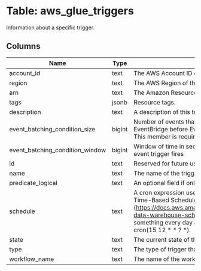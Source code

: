 
# Table: aws_glue_triggers
Information about a specific trigger.
## Columns
| Name        | Type           | Description  |
| ------------- | ------------- | -----  |
|account_id|text|The AWS Account ID of the resource.|
|region|text|The AWS Region of the resource.|
|arn|text|The Amazon Resource Name (ARN) of the trigger.|
|tags|jsonb|Resource tags.|
|description|text|A description of this trigger.|
|event_batching_condition_size|bigint|Number of events that must be received from Amazon EventBridge before EventBridge event trigger fires.  This member is required.|
|event_batching_condition_window|bigint|Window of time in seconds after which EventBridge event trigger fires|
|id|text|Reserved for future use.|
|name|text|The name of the trigger.|
|predicate_logical|text|An optional field if only one condition is listed|
|schedule|text|A cron expression used to specify the schedule (see Time-Based Schedules for Jobs and Crawlers (https://docs.aws.amazon.com/glue/latest/dg/monitor-data-warehouse-schedule.html). For example, to run something every day at 12:15 UTC, you would specify: cron(15 12 * * ? *).|
|state|text|The current state of the trigger.|
|type|text|The type of trigger that this is.|
|workflow_name|text|The name of the workflow associated with the trigger.|
